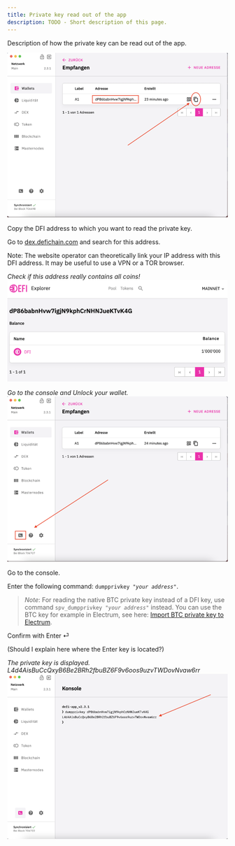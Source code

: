 ```yaml
---
title: Private key read out of the app
description: TODO - Short description of this page.
---
```


Description of how the private key can be read out of the app.

![Copy the DFI address to which you want to read the private key](./../media/readprivatekey_EN_01.png)

Copy the DFI address to which you want to read the private key.

Go to [dex.defichain.com](https://dex.defichain.com/) and search for this address.

Note: The website operator can theoretically link your IP address with this DFI address. It may be useful to use a VPN or a TOR browser.

*Check if this address really contains all coins!*  
![](./../media/readprivatekey_EN_02.png)

*Go to the console and Unlock your wallet.*  
![](./../media/readprivatekey_EN_03.png)

Go to the console.

Enter the following command: `dumpprivkey `*`"your address"`*.

> *Note*: For reading the native BTC private key instead of a DFI key, use command `spv_dumpprivkey `*`"your address"`* instead. You can use the BTC key for example in Electrum, see here: [Import BTC private key to Electrum](./Import_BTC_private_key_to_Electrum.md).

Confirm with Enter ⏎

(Should I explain here where the Enter key is located?)

*The private key is displayed. L4d4AisBuCcQxyB6Be2BRh2fbuBZ6F9v6oos9uzvTWDovNvaw6rr*  
![The private key is displayed.](./../media/readprivatekey_EN_04.png)
